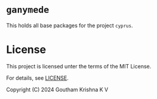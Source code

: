 # `ganymede`

This holds all base packages for the project `cyprus`.

# License

This project is licensed unter the terms of the MIT License.

For details, see [LICENSE](LICENSE).

Copyright (C) 2024 Goutham Krishna K V


